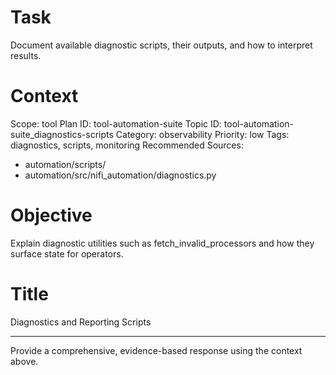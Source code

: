 # Task
Document available diagnostic scripts, their outputs, and how to interpret results.

# Context
Scope: tool
Plan ID: tool-automation-suite
Topic ID: tool-automation-suite_diagnostics-scripts
Category: observability
Priority: low
Tags: diagnostics, scripts, monitoring
Recommended Sources:
- automation/scripts/
- automation/src/nifi_automation/diagnostics.py

# Objective
Explain diagnostic utilities such as fetch_invalid_processors and how they surface state for operators.

# Title
Diagnostics and Reporting Scripts

---

Provide a comprehensive, evidence-based response using the context above.
